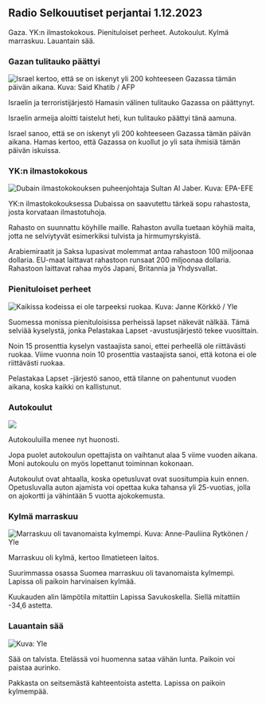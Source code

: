 Radio Selkouutiset perjantai 1.12.2023
--------------------------------------

Gaza. YK:n ilmastokokous. Pienituloiset perheet. Autokoulut. Kylmä marraskuu. Lauantain sää.

### Gazan tulitauko päättyi

![Israel kertoo, että se on iskenyt yli 200 kohteeseen Gazassa tämän päivän aikana. Kuva: Said Khatib / AFP](https://images.cdn.yle.fi/image/upload/c_crop,h_2872,w_5107,x_9,y_129/ar_1.7777777777777777,c_fill,g_faces,h_675,w_1200/dpr_1.0/q_auto:eco/f_auto/fl_lossy/v1701413000/39-12093726569803da2f5b)

Israelin ja terroristijärjestö Hamasin välinen tulitauko Gazassa on päättynyt.

Israelin armeija aloitti taistelut heti, kun tulitauko päättyi tänä aamuna.

Israel sanoo, että se on iskenyt yli 200 kohteeseen Gazassa tämän päivän aikana. Hamas kertoo, että Gazassa on kuollut jo yli sata ihmisiä tämän päivän iskuissa.

### YK:n ilmastokokous

![Dubain ilmastokokouksen puheenjohtaja Sultan Al Jaber. Kuva: EPA-EFE](https://images.cdn.yle.fi/image/upload/c_crop,h_2247,w_3995,x_0,y_42/ar_1.7777777777777777,c_fill,g_faces,h_675,w_1200/dpr_1.0/q_auto:eco/f_auto/fl_lossy/v1701418450/39-119026365376598aea83)

YK:n ilmastokokouksessa Dubaissa on saavutettu tärkeä sopu rahastosta, josta korvataan ilmastotuhoja.

Rahasto on suunnattu köyhille maille. Rahaston avulla tuetaan köyhiä maita, jotta ne selviytyvät esimerkiksi tulvista ja hirmumyrskyistä.

Arabiemiraatit ja Saksa lupasivat molemmat antaa rahastoon 100 miljoonaa dollaria. EU-maat laittavat rahastoon runsaat 200 miljoonaa dollaria. Rahastoon laittavat rahaa myös Japani, Britannia ja Yhdysvallat.

### Pienituloiset perheet

![Kaikissa kodeissa ei ole tarpeeksi ruokaa. Kuva: Janne Körkkö / Yle](https://images.cdn.yle.fi/image/upload/c_crop,h_4366,w_7763,x_8,y_1006/ar_1.7777777777777777,c_fill,g_faces,h_675,w_1200/dpr_1.0/q_auto:eco/f_auto/fl_lossy/v1700826485/39-120615265608cc026cb1)

Suomessa monissa pienituloisissa perheissä lapset näkevät nälkää. Tämä selviää kyselystä, jonka Pelastakaa Lapset -avustusjärjestö tekee vuosittain.

Noin 15 prosenttia kyselyn vastaajista sanoi, ettei perheellä ole riittävästi ruokaa. Viime vuonna noin 10 prosenttia vastaajista sanoi, että kotona ei ole riittävästi ruokaa.

Pelastakaa Lapset -järjestö sanoo, että tilanne on pahentunut vuoden aikana, koska kaikki on kallistunut.

### Autokoulut

![](https://images.cdn.yle.fi/image/upload/ar_1.7777777777777777,c_fill,g_faces,h_675,w_1200/dpr_1.0/q_auto:eco/f_auto/fl_lossy/v1701260167/13-58-6a6a341aeb0d8ff872eac447000dea83410a9617)

Autokouluilla menee nyt huonosti.

Jopa puolet autokoulun opettajista on vaihtanut alaa 5 viime vuoden aikana. Moni autokoulu on myös lopettanut toiminnan kokonaan.

Autokoulut ovat ahtaalla, koska opetusluvat ovat suositumpia kuin ennen. Opetusluvalla auton ajamista voi opettaa kuka tahansa yli 25-vuotias, jolla on ajokortti ja vähintään 5 vuotta ajokokemusta.

### Kylmä marraskuu

![Marraskuu oli tavanomaista kylmempi. Kuva: Anne-Pauliina Rytkönen / Yle](https://images.cdn.yle.fi/image/upload/c_crop,h_2265,w_4028,x_0,y_196/ar_1.7777777777777777,c_fill,g_faces,h_675,w_1200/dpr_1.0/q_auto:eco/f_auto/fl_lossy/v1698128549/39-1190258653762023f213)

Marraskuu oli kylmä, kertoo Ilmatieteen laitos.

Suurimmassa osassa Suomea marraskuu oli tavanomaista kylmempi. Lapissa oli paikoin harvinaisen kylmää.

Kuukauden alin lämpötila mitattiin Lapissa Savukoskella. Siellä mitattiin -34,6 astetta.

### Lauantain sää

![ Kuva: Yle](https://images.cdn.yle.fi/image/upload/c_crop,h_1080,w_1919,x_0,y_0/ar_1.7777777777777777,c_fill,g_faces,h_675,w_1200/dpr_1.0/q_auto:eco/f_auto/fl_lossy/v1701442288/39-12098256569f2545d36e)

Sää on talvista. Etelässä voi huomenna sataa vähän lunta. Paikoin voi paistaa aurinko.

Pakkasta on seitsemästä kahteentoista astetta. Lapissa on paikoin kylmempää.
